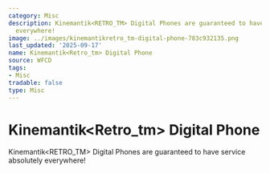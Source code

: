 ```yaml
---
category: Misc
description: Kinemantik<RETRO_TM> Digital Phones are guaranteed to have service absolutely
  everywhere!
image: ../images/kinemantikretro_tm-digital-phone-783c932135.png
last_updated: '2025-09-17'
name: Kinemantik<Retro_tm> Digital Phone
source: WFCD
tags:
- Misc
tradable: false
type: Misc
---
```


# Kinemantik<Retro_tm> Digital Phone

Kinemantik<RETRO_TM> Digital Phones are guaranteed to have service absolutely everywhere!

